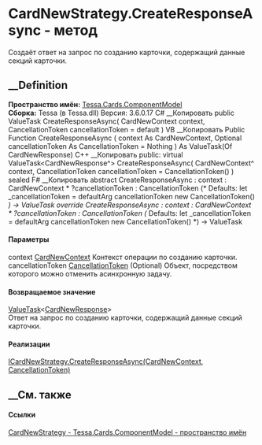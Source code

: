 # CardNewStrategy.CreateResponseAsync - метод
Создаёт ответ на запрос по созданию карточки, содержащий данные секций
карточки.
##  __Definition
 **Пространство имён:**
[Tessa.Cards.ComponentModel](N_Tessa_Cards_ComponentModel.htm)  
 **Сборка:** Tessa (в Tessa.dll) Версия: 3.6.0.17
C# __Копировать
     public ValueTask<CardNewResponse> CreateResponseAsync(
    	CardNewContext context,
    	CancellationToken cancellationToken = default
    )
VB __Копировать
     Public Function CreateResponseAsync ( 
    	context As CardNewContext,
    	Optional cancellationToken As CancellationToken = Nothing
    ) As ValueTask(Of CardNewResponse)
C++ __Копировать
     public:
    virtual ValueTask<CardNewResponse^> CreateResponseAsync(
    	CardNewContext^ context, 
    	CancellationToken cancellationToken = CancellationToken()
    ) sealed
F# __Копировать
     abstract CreateResponseAsync : 
            context : CardNewContext * 
            ?cancellationToken : CancellationToken 
    (* Defaults:
            let _cancellationToken = defaultArg cancellationToken new CancellationToken()
    *)
    -> ValueTask<CardNewResponse> 
    override CreateResponseAsync : 
            context : CardNewContext * 
            ?cancellationToken : CancellationToken 
    (* Defaults:
            let _cancellationToken = defaultArg cancellationToken new CancellationToken()
    *)
    -> ValueTask<CardNewResponse> 
#### Параметры
context [CardNewContext](T_Tessa_Cards_ComponentModel_CardNewContext.htm)
    Контекст операции по созданию карточки.
cancellationToken
[CancellationToken](https://learn.microsoft.com/dotnet/api/system.threading.cancellationtoken)
(Optional)
    Объект, посредством которого можно отменить асинхронную задачу.
#### Возвращаемое значение
[ValueTask](https://learn.microsoft.com/dotnet/api/system.threading.tasks.valuetask-1)<[CardNewResponse](T_Tessa_Cards_CardNewResponse.htm)>  
Ответ на запрос по созданию карточки, содержащий данные секций карточки.
#### Реализации
[ICardNewStrategy.CreateResponseAsync(CardNewContext,
CancellationToken)](M_Tessa_Cards_ComponentModel_ICardNewStrategy_CreateResponseAsync.htm)  
##  __См. также
#### Ссылки
[CardNewStrategy - ](T_Tessa_Cards_ComponentModel_CardNewStrategy.htm)
[Tessa.Cards.ComponentModel - пространство
имён](N_Tessa_Cards_ComponentModel.htm)
